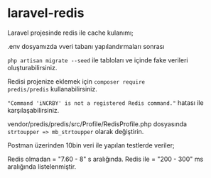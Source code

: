 # laravel-redis
Laravel projesinde redis ile cache kulanımı;

.env dosyamızda vveri tabanı yapılandırmaları sonrası

<code>php artisan migrate --seed</code> ile tabloları ve içinde fake verileri oluşturabilirsiniz.

Redisi projenize eklemek için <code>composer require predis/predis</code> kullanabilirsiniz.

<code>"Command 'iNCRBY' is not a registered Redis command."</code>  hatası ile karşılaşabilirsiniz.

vendor/predis/predis/src/Profile/RedisProfile.php dosyasında  
<code>strtoupper => mb_strtoupper</code> olarak değiştirin.

Postman üzerinden 10bin veri ile yapılan testlerde veriler;

Redis olmadan =  "7.60 - 8" s aralığında.
Redis ile = "200 - 300" ms aralığında listelenmiştir.


